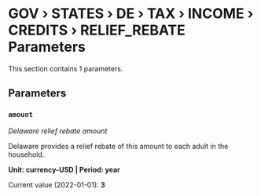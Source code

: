 # GOV › STATES › DE › TAX › INCOME › CREDITS › RELIEF_REBATE Parameters

This section contains 1 parameters.

## Parameters

### `amount`
*Delaware relief rebate amount*

Delaware provides a relief rebate of this amount to each adult in the household.

**Unit: currency-USD | Period: year**

Current value (2022-01-01): **3**

